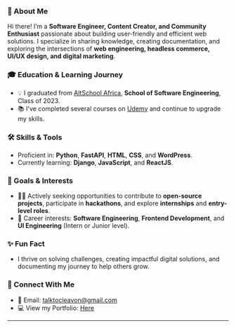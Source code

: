 ### 👋 About Me  
Hi there! I’m a **Software Engineer, Content Creator, and Community Enthusiast** passionate about building user-friendly and efficient web solutions. I specialize in sharing knowledge, creating documentation, and exploring the intersections of **web engineering, headless commerce, UI/UX design, and digital marketing**.  

### 🎓 Education & Learning Journey  
- 💡 I graduated from [AltSchool Africa](https://altschoolafrica.com/schools/engineering), **School of Software Engineering**, Class of 2023.  
- 📚 I've completed several courses on [Udemy](https://www.udemy.com/) and continue to upgrade my skills.  

### 🛠️ Skills & Tools  
- Proficient in: **Python**, **FastAPI**, **HTML**, **CSS**, and **WordPress**.  
- Currently learning: **Django**, **JavaScript**, and **ReactJS**.  

### 🌱 Goals & Interests  
- 👨‍💻 Actively seeking opportunities to contribute to **open-source projects**, participate in **hackathons**, and explore **internships** and **entry-level roles**.  
- 💼 Career interests: **Software Engineering**, **Frontend Development**, and **UI Engineering** (Intern or Junior level).  

### ✨ Fun Fact  
- I thrive on solving challenges, creating impactful digital solutions, and documenting my journey to help others grow.

### 📄 Connect With Me  
- 📧 Email: [talktocleavon@gmail.com](mailto:talktocleavon@gmail.com)  
- 💻 View my Portfolio: [Here](https://cleavon-portfolio.netlify.app/)  

---


